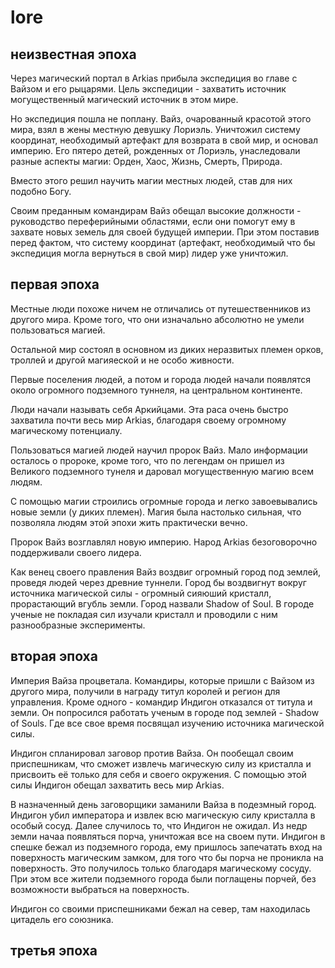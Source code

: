 # lore

## неизвестная эпоха

Через магический портал в Arkias прибыла экспедиция во главе с Вайзом и его рыцарями. Цель экспедиции - захватить источник могущественный магический источник в этом мире.

Но экспедиция пошла не поплану. Вайз, очарованный красотой этого мира, взял в жены местную девушку Лориэль. Уничтожил систему координат, необходимый артефакт для возврата в свой мир, и основал империю. Его пятеро детей, рожденных от Лориэль, унаследовали разные аспекты магии: Орден, Хаос, Жизнь, Смерть, Природа.

Вместо этого решил научить магии местных людей, став для них подобно Богу.

Своим преданным командирам Вайз обещал высокие должности - руководство переферийными областями, если они помогут ему в захвате новых земель для своей будущей империи. При этом поставив перед фактом, что систему координат (артефакт, необходимый что бы экспедиция могла вернуться в свой мир) лидер уже уничтожил.

## первая эпоха

Местные люди похоже ничем не отличались от путешественников из другого мира. Кроме того, что они изначально абсолютно не умели пользоваться магией.

Остальной мир состоял в основном из диких неразвитых племен орков, троллей и другой магияеской и не особо живности.

Первые поселения людей, а потом и города людей начали появлятся около огромного подземного туннеля, на центральном континенте.

Люди начали называть себя Аркийцами. Эта раса очень быстро захватила почти весь мир Arkias, благодаря своему огромному магическому потенциалу.

Пользоваться магией людей научил пророк Вайз. Мало информации осталось о пророке, кроме того, что по легендам он пришел из Великого подземного тунеля и даровал могущественную магию всем людям.

 С помощью магии строились огромные города и легко завоевывались новые земли (у диких племен). Магия была настолько сильная, что позволяла людям этой эпохи жить практически вечно.

Пророк Вайз возглавлял новую империю. Народ Arkias безоговорочно поддерживали своего лидера.

Как венец своего правления Вайз воздвиг огромный город под землей, проведя людей через древние туннели. Город бы воздвигнут вокруг источника магической силы - огромный сияюший кристалл, прорастающий вгубль земли. Город назвали Shadow of Soul. В городе ученые не покладая сил изучали кристалл и проводили с ним разнообразные эксперименты.

## вторая эпоха

Империя Вайза процветала. Командиры, которые пришли с Вайзом из другого мира, получили в награду титул королей и регион для управления. Кроме одного - командир Индигон отказался от титула и земли. Он попросился работать ученым в городе под землей - Shadow of Souls. Где все свое время посвящал изучению источника магической силы.

Индигон спланировал заговор против Вайза. Он пообещал своим приспешникам, что сможет извлечь магическую силу из кристалла и присвоить её только для себя и своего окружения. С помощью этой силы Индигон обещал захватить весь мир Arkias.

В назначенный день заговорщики заманили Вайза в подезмный город. Индигон убил императора и извлек всю магическую силу кристалла в особый сосуд. Далее случилось то, что Индигон не ожидал. Из недр земли начаа появляться порча, уничтожая все на своем пути. Индигон в спешке бежал из подземного города, ему пришлось запечатать вход на поверхность магическим замком, для того что бы порча не проникла на поверхность. Это получилось только благодаря магическому сосуду. При этом все жители подземного города были поглащены порчей, без возможности выбраться на поверхность.

Индигон со своими приспешниками бежал на север, там находилась цитадель его союзника.




## третья эпоха
